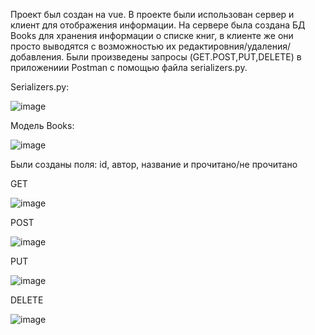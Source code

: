 Проект был создан на vue. 
В проекте были использован сервер и клиент для отображения информации.
На сервере была создана БД Books для хранения информации о списке книг, в клиенте же они просто выводятся с возможностью их редактировния/удаления/добавления.
Были произведены запросы (GET.POST,PUT,DELETE) в приложениии Postman с помощью файла serializers.py.

Serializers.py:

![image](https://github.com/user-attachments/assets/fca4258f-b227-40a5-a83d-297b1cd9beb0)


Модель Books:

![image](https://github.com/user-attachments/assets/ee9a4db2-d7bd-4682-931c-13fbcd7c8b67)

Были созданы поля: id, автор, название и прочитано/не прочитано

GET

![image](https://github.com/user-attachments/assets/fd44f59a-f233-45ef-b853-ea89785b8a91)

POST

![image](https://github.com/user-attachments/assets/c07aee98-0600-45c3-a0d5-8293fe7206d9)

PUT

![image](https://github.com/user-attachments/assets/648619c5-73ef-46ae-ba92-3bf52904d3e8)

DELETE

![image](https://github.com/user-attachments/assets/236a9238-8b01-499a-8ee3-e24d4370d005)






